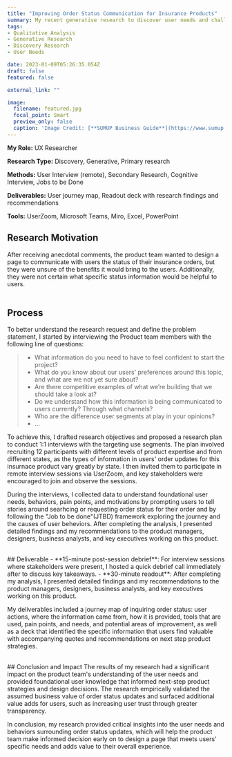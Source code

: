 ```yaml
---
title: "Improving Order Status Communication for Insurance Products"
summary: My recent generative research to discover user needs and challenges surrounding order status updates for insurance products, informing the product team's next-step product strategies and design decisions..
tags:  
- Qualitative Analysis
- Generative Research
- Discovery Research
- User Needs

date: 2023-01-09T05:26:35.054Z
draft: false
featured: false

external_link: ""

image:
  filename: featured.jpg
  focal_point: Smart
  preview_only: false
  caption: 'Image Credit: [**SUMUP Business Guide**](https://www.sumup.com/en-us/business-guide/what-is-a-purchase-order/)'
---
```



**My Role:** UX Researcher 

**Research Type:** Discovery, Generative, Primary research

**Methods:** User Interview (remote), Secondary Research, Cognitive Interview, Jobs to be Done  

**Deliverables:** User journey map, Readout deck with research findings and recommendations 

**Tools:** UserZoom, Microsoft Teams, Miro, Excel, PowerPoint 
</br>
## Research Motivation

After receiving anecdotal comments, the product team wanted to design a page to communicate with users the status of their insurance orders, but they were unsure of the benefits it would bring to the users. Additionally, they were not certain what specific status information would be helpful to users.  
</br>
## Process
To better understand the research request and define the problem statement, I started by interviewing the Product team members with the following line of questions:

>- What information do you need to have to feel confident to start the project? 
>- What do you know about our users’ preferences around this topic, and what are we not yet sure about?
>- Are there competitive examples of what we’re building that we should take a look at?
>- Do we understand how this information is being communicated to users currently? Through what channels?
>- Who are the difference user segments at play in your opinions?
>- …

To achieve this, I drafted research objectives and proposed a research plan to conduct 1:1 interviews with the targeting use segments. The plan involved recruiting 12 participants with different levels of product expertise and from different states, as the types of information in users' order updates for this insurnace product vary greatly by state. I then invited them to participate in remote interview sessions via UserZoom, and key stakeholders were encouraged to join and observe the sessions.

During the interviews, I collected data to understand foundational user needs, behaviors, pain points, and motivations by prompting users to tell stories around searhcing or requesting order status for their order and by following the "Job to be done"(JTBD) framework exploring the journey and the causes of user beheviors. After completing the analysis, I presented detailed findings and my recommendations to the product managers, designers, business analysts, and key executives working on this product.

</br>
## Deliverable
- **15-minute post-session debrief**: For interview sessions where stakeholders were present, I hosted a quick debrief call immediately after to discuss key takeaways.
- **30-minute readout**: After completing my analysis, I presented detailed findings and my recommendations to the product managers, designers, business analysts, and key executives working on this product.

My deliverables included a journey map of inquiring order status: user actions, where the information came from, how it is provided, tools that are used, pain points, and needs, and potential areas of improvement, as well as a deck that identified the specific information that users find valuable with accompanying quotes and recommendations on next step product strategies.

</br>
## Conclusion and Impact 
The results of my research had a significant impact on the product team's understanding of the user needs and provided foundational user knowledge that informed next-step product strategies and design decisions. The research empirically validated the assumed business value of order status updates and surfaced additional value adds for users, such as increasing user trust through greater transparency.

In conclusion, my research provided critical insights into the user needs and behaviors surrounding order status updates, which will help the product team make informed decision early on to design a page that meets users' specific needs and adds value to their overall experience.
